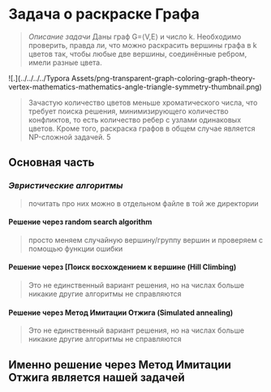  

# **Задача о раскраске Графа**

> *Описание задачи*
> Даны граф G=⟨V,E⟩ и число k. Необходимо проверить, правда ли, что можно раскрасить вершины графа в k цветов так, чтобы любые две вершины, соединённые ребром, имели разные цвета.

![.](../../../../Typora Assets/png-transparent-graph-coloring-graph-theory-vertex-mathematics-mathematics-angle-triangle-symmetry-thumbnail.png)

> Зачастую количество цветов меньше хроматического числа, что требует поиска решения, минимизирующего количество конфликтов, то есть количество ребер с узлами одинаковых цветов. Кроме того, раскраска графов в общем случае является NP-сложной задачей. 5

## Основная часть

### *Эвристические алгоритмы* 

> почитать про них можно в отдельном файле в той же директории

#### Решение через random search algorithm

> просто меняем случайную вершину/группу вершин и проверяем с помощью функции ошибки

#### Решение через [Поиск восхождением к вершине (Hill Climbing)

> Это не единственный вариант решения, но на числах больше никакие другие алгоритмы не справляются

####  Решение через Метод Имитации Отжига (Simulated annealing)

> Это не единственный вариант решения, но на числах больше никакие другие алгоритмы не справляются



## Именно решение через Метод Имитации Отжига является нашей задачей

